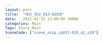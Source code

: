 ```yaml
---
layout: post
title:  "메인_회상_013~028장"
date:   2021-02-15 13:00:00 +0000
categories: Main
Tags: Story Main
SceneCode: ["scene_skip_cp013-028_q1_s10"]
---
```


